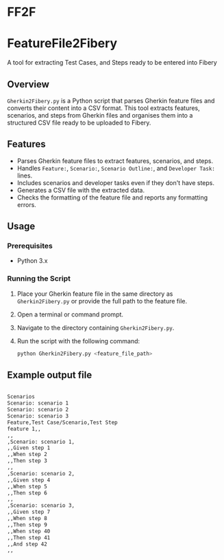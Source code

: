 # FF2F
# FeatureFile2Fibery
A tool for extracting Test Cases, and Steps ready to be entered into Fibery 

## Overview

`Gherkin2Fibery.py` is a Python script that parses Gherkin feature files and converts their content into a CSV format. This tool extracts features, scenarios, and steps from Gherkin files and organises them into a structured CSV file ready to be uploaded to Fibery.

## Features

- Parses Gherkin feature files to extract features, scenarios, and steps.
- Handles `Feature:`, `Scenario:`, `Scenario Outline:`, and `Developer Task:` lines.
- Includes scenarios and developer tasks even if they don't have steps.
- Generates a CSV file with the extracted data.
- Checks the formatting of the feature file and reports any formatting errors.

## Usage

### Prerequisites

- Python 3.x

### Running the Script

1. Place your Gherkin feature file in the same directory as `Gherkin2Fibery.py` or provide the full path to the feature file.
2. Open a terminal or command prompt.
3. Navigate to the directory containing `Gherkin2Fibery.py`.
4. Run the script with the following command:

   ```sh
   python Gherkin2Fibery.py <feature_file_path>

## Example output file

   ```sh

Scenarios
Scenario: scenario 1
Scenario: scenario 2
Scenario: scenario 3
Feature,Test Case/Scenario,Test Step
feature 1,,
,,
,Scenario: scenario 1,
,,Given step 1
,,When step 2
,,Then step 3
,,
,Scenario: scenario 2,
,,Given step 4
,,When step 5
,,Then step 6
,,
,Scenario: scenario 3,
,,Given step 7
,,When step 8
,,Then step 9
,,When step 40
,,Then step 41
,,And step 42
,,

 
